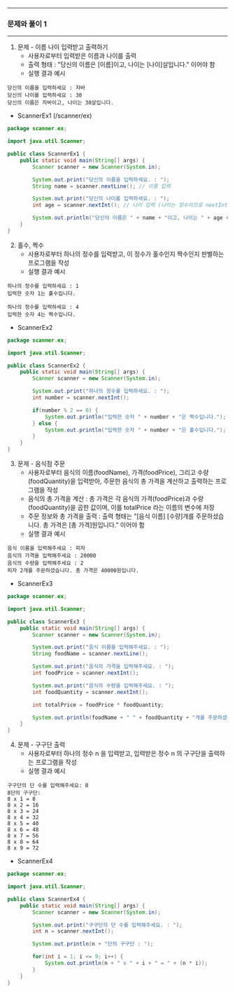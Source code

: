 -----
### 문제와 풀이 1
-----
1. 문제 - 이름 나이 입력받고 출력하기
   - 사용자로부터 입력받은 이름과 나이를 출력
   - 출력 형태 : "당신의 이름은 [이름]이고, 나이는 [나이]살입니다." 이어야 함
   - 실행 결과 예시
```
당신의 이름을 입력하세요 : 자바
당신의 나이를 입력하세요 : 30
당신의 이름은 자바이고, 나이는 30살입니다.
```
  - ScannerEx1 (/scanner/ex)
```java
package scanner.ex;

import java.util.Scanner;

public class ScannerEx1 {
    public static void main(String[] args) {
        Scanner scanner = new Scanner(System.in);

        System.out.print("당신의 이름을 입력하세요. : ");
        String name = scanner.nextLine(); // 이름 입력

        System.out.print("당신의 나이를 입력하세요. : ");
        int age = scanner.nextInt(); // 나이 입력 (나이는 정수이므로 nextInt())

        System.out.println("당신의 이름은 " + name + "이고, 나이는 " + age + "살 입니다.");
    }
}
```

2. 홀수, 짝수
   - 사용자로부터 하나의 정수를 입력받고, 이 정수가 홀수인지 짝수인지 판별하는 프로그램을 작성
   - 실행 결과 예시
```
하나의 정수를 입력하세요 : 1
입력한 숫자 1는 홀수입니다.
```
```
하나의 정수를 입력하세요 : 4
입력한 숫자 4는 짝수입니다.
```
  - ScannerEx2
```java
package scanner.ex;

import java.util.Scanner;

public class ScannerEx2 {
    public static void main(String[] args) {
        Scanner scanner = new Scanner(System.in);

        System.out.print("하나의 정수를 입력하세요. : ");
        int number = scanner.nextInt();

        if(number % 2 == 0) {
            System.out.println("입력한 숫자 " + number + "은 짝수입니다.");
        } else {
            System.out.println("입력한 숫자 " + number + "은 홀수입니다.");
        }
    }
}
```

3. 문제 - 음식점 주문
    - 사용자로부터 음식의 이름(foodName), 가격(foodPrice), 그리고 수량(foodQuantity)을 입력받아, 주문한 음식의 총 가격을 계산하고 출력하는 프로그램을 작성
    - 음식의 총 가격을 계산 : 총 가격은 각 음식의 가격(foodPrice)과 수량(foodQuantity)을 곱한 값이며, 이를 totalPrice 라는 이름의 변수에 저장
    - 주문 정보와 총 가격을 출력 : 출력 형태는 "[음식 이름] [수량]개를 주문하셨습니다. 총 가격은 [총 가격]원입니다." 이어야 함
    - 실행 결과 예시
```
음식 이름을 입력해주세요 : 피자
음식의 가격을 입력해주세요 : 20000
음식의 수량을 입력해주세요 : 2
피자 2개를 주문하셨습니다. 총 가격은 40000원입니다.
```
   - ScannerEx3
```java
package scanner.ex;

import java.util.Scanner;

public class ScannerEx3 {
    public static void main(String[] args) {
        Scanner scanner = new Scanner(System.in);

        System.out.print("음식 이름을 입력해주세요. : ");
        String foodName = scanner.nextLine();

        System.out.print("음식의 가격을 입력해주세요. : ");
        int foodPrice = scanner.nextInt();

        System.out.print("음식의 수량을 입력해주세요. : ");
        int foodQuantity = scanner.nextInt();

        int totalPrice = foodPrice * foodQuantity;

        System.out.println(foodName + " " + foodQuantity + "개를 주문하셨습니다. 총 가격은 " + totalPrice + "입니다.");
    }
}
```

4. 문제 - 구구단 출력
    - 사용자로부터 하나의 정수 n 을 입력받고, 입력받은 정수 n 의 구구단을 출력하는 프로그램을 작성
    - 실행 결과 예시
```
구구단의 단 수를 입력해주세요: 8
8단의 구구단:
8 x 1 = 8
8 x 2 = 16
8 x 3 = 24
8 x 4 = 32
8 x 5 = 40
8 x 6 = 48
8 x 7 = 56
8 x 8 = 64
8 x 9 = 72
```
   - ScannerEx4
```java
package scanner.ex;

import java.util.Scanner;

public class ScannerEx4 {
    public static void main(String[] args) {
        Scanner scanner = new Scanner(System.in);

        System.out.print("구구단의 단 수를 입력해주세요. : ");
        int n = scanner.nextInt();

        System.out.println(n + "단의 구구단 : ");

        for(int i = 1; i <= 9; i++) {
            System.out.println(n + " x " + i + " = " + (n * i));
        }
    }
}
```

